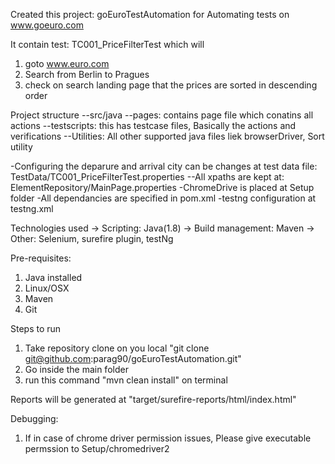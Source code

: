 Created this project: goEuroTestAutomation for Automating tests on www.goeuro.com

It contain test: TC001_PriceFilterTest which will
 1) goto www.euro.com
 2) Search from Berlin to Pragues
 3) check on search landing page that the prices are sorted in descending order

Project structure
 --src/java
    --pages: contains page file which conatins all actions
    --testscripts: this has testcase files, Basically the actions and verifications
    --Utilities: All other supported java files liek browserDriver, Sort utility

 -Configuring the deparure and arrival city can be changes at test data file: TestData/TC001_PriceFilterTest.properties
 --All xpaths are kept at: ElementRepository/MainPage.properties
 -ChromeDrive is placed at Setup folder
 -All dependancies are specified in pom.xml
 -testng configuration at testng.xml

Technologies used
-> Scripting: Java(1.8)
-> Build management: Maven
-> Other: Selenium, surefire plugin, testNg

Pre-requisites:
1) Java installed
2) Linux/OSX
3) Maven
4) Git

Steps to run
1) Take repository clone on you local "git clone git@github.com:parag90/goEuroTestAutomation.git"
2) Go inside the main folder
3) run this command "mvn clean install" on terminal

Reports will be generated at "target/surefire-reports/html/index.html"

Debugging:
1) If in case of chrome driver permission issues, Please give executable permssion to Setup/chromedriver2